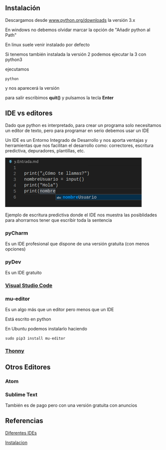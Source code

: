 ## Instalación

Descargamos desde www.python.org/downloads la versión 3.x

En windows no debemos olvidar marcar la opción de "Añadir python al Path"


En linux suele venir instalado por defecto

Si tenemos también instalada la versión 2 podemos ejecutar la 3 con 
python3



ejecutamos 

```
python
```

y nos aparecerá la versión

para salir escribimos **quit()** y pulsamos la tecla **Enter**

## IDE vs editores

Dado que python es interpretado, para crear un programa solo necesitamos un editor de texto, pero para programar en serio debemos usar un IDE

Un IDE es un Entorno Integrado de Desarrollo y nos aporta ventajas y herramientas que nos facilitan el desarrollo como: correctores, escritura predictiva, depuradores, plantillas, etc.

![AutoCompletadoVsCode](./images/AutoCompletadoVsCode.png)

Ejemplo de escritura predictiva donde el IDE nos muestra las posiblidades para ahorrarnos tener que escribir toda la sentencia

### pyCharm

Es un IDE profesional que dispone de una versión gratuita (con menos opciones)

### pyDev

Es un IDE gratuito

### [Visual Studio Code](./1.2.VSCode.md)


### mu-editor

Es un algo más que un editor pero menos que un IDE

Está escrito en python

En Ubuntu podemos instalarlo haciendo

```
sudo pip3 install mu-editor
```


### [Thonny](./1.3.Thonny.md)

## Otros Editores

### Atom

### Sublime Text

También es de pago pero con una versión gratuita con anuncios


## Referencias

[Diferentes IDEs](https://www.kdnuggets.com/2021/01/best-python-ide-code-editors.html)

[Instalacion](https://www.youtube.com/watch?v=9HPf0UE1s2U)